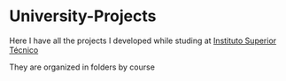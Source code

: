 # University-Projects
Here I have all the projects I developed while studing at [Instituto Superior Técnico](https://tecnico.ulisboa.pt/en/)

They are organized in folders by course
